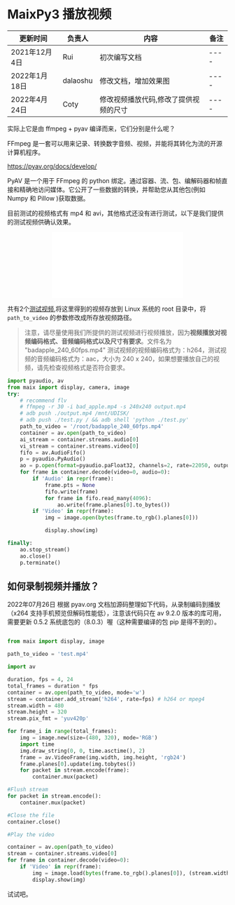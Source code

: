 # MaixPy3 播放视频

| 更新时间 | 负责人 | 内容 | 备注 |
| --- | --- | --- | --- |
| 2021年12月4日 | Rui | 初次编写文档 | ---- |
| 2022年1月18日 | dalaoshu | 修改文档，增加效果图 | ---- |
| 2022年4月24日 | Coty | 修改视频播放代码,修改了提供视频的尺寸 | ---- |

实际上它是由 ffmpeg + pyav 编译而来，它们分别是什么呢？

FFmpeg 是一套可以用来记录、转换数字音频、视频，并能将其转化为流的开源计算机程序。

https://pyav.org/docs/develop/

PyAV 是一个用于 FFmpeg 的 python 绑定。通过容器、流、包、编解码器和帧直接和精确地访问媒体。它公开了一些数据的转换，并帮助您从其他包(例如 Numpy 和 Pillow )获取数据。

目前测试的视频格式有 mp4 和 avi，其他格式还没有进行测试，以下是我们提供的测试视频供确认效果。

<p align="center">
  <iframe src="//player.bilibili.com/player.html?aid=717126108&bvid=BV1dQ4y1f7RN&cid=385731209&page=1" scrolling="no" border="0" frameborder="no" framespacing="0" allowfullscreen="true" style="max-width:640px; max-height:480px;"> </iframe>
</p>

共有2个[测试视频](https://dl.sipeed.com/shareURL/MaixII/MaixII-Dock/example),将这里得到的视频存放到 Linux 系统的 root 目录中，将 `path_to_video` 的参数修改成所存放视频路径。
> 注意，请尽量使用我们所提供的测试视频进行视频播放，因为**视频播放对视频编码格式、音频编码格式以及尺寸有要求**。文件名为 "badapple_240_60fps.mp4" 测试视频的视频编码格式为：h264，测试视频的音频编码格式为：aac，大小为 240 x 240，如果想要播放自己的视频，请先检查视频格式是否符合要求。

```python
import pyaudio, av
from maix import display, camera, image
try:
    # recommend flv
    # ffmpeg -r 30 -i bad_apple.mp4 -s 240x240 output.mp4
    # adb push ./output.mp4 /mnt/UDISK/
    # adb push ./test.py / && adb shell 'python ./test.py'
    path_to_video = '/root/badapple_240_60fps.mp4'
    container = av.open(path_to_video)
    ai_stream = container.streams.audio[0]
    vi_stream = container.streams.video[0]
    fifo = av.AudioFifo()
    p = pyaudio.PyAudio()
    ao = p.open(format=pyaudio.paFloat32, channels=2, rate=22050, output=True)
    for frame in container.decode(video=0, audio=0):
        if 'Audio' in repr(frame):
            frame.pts = None
            fifo.write(frame)
            for frame in fifo.read_many(4096):
                ao.write(frame.planes[0].to_bytes())
        if 'Video' in repr(frame):
            img = image.open(bytes(frame.to_rgb().planes[0]))

            display.show(img)

finally:
    ao.stop_stream()
    ao.close()
    p.terminate()
```

## 如何录制视频并播放？

2022年07月26日 根据 pyav.org 文档加源码整理如下代码，从录制编码到播放（x264 支持手机预览但解码性能低），注意该代码只在 av 9.2.0 版本的库可用，需要更新 0.5.2 系统底包的（8.0.3）喔（这种需要编译的包 pip 是得不到的）。

```python

from maix import display, image

path_to_video = 'test.mp4'

import av

duration, fps = 4, 24
total_frames = duration * fps
container = av.open(path_to_video, mode='w')
stream = container.add_stream('h264', rate=fps) # h264 or mpeg4
stream.width = 480
stream.height = 320
stream.pix_fmt = 'yuv420p'

for frame_i in range(total_frames):
    img = image.new(size=(480, 320), mode='RGB')
    import time
    img.draw_string(0, 0, time.asctime(), 2)
    frame = av.VideoFrame(img.width, img.height, 'rgb24')
    frame.planes[0].update(img.tobytes())
    for packet in stream.encode(frame):
        container.mux(packet)

#Flush stream
for packet in stream.encode():
    container.mux(packet)

#Close the file
container.close()

#Play the video

container = av.open(path_to_video)
stream = container.streams.video[0]
for frame in container.decode(video=0):
    if 'Video' in repr(frame):
        img = image.load(bytes(frame.to_rgb().planes[0]), (stream.width, stream.height))
        display.show(img)
```

试试吧。
